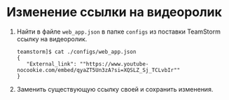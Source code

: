 # Изменение ссылки на видеоролик

1.  Найти в файле `web_app.json` в папке `configs` из поставки TeamStorm ссылку на видеоролик.&#x20;

    ```
    teamstorm]$ cat ./configs/web_app.json 
    { 
       "External_link": ""https://www.youtube-nocookie.com/embed/qyaZT5Un3zA?si=XQSLZ_Sj_TCLvbIr"" 
    }
    ```
2. Заменить существующую ссылку своей и сохранить изменения.&#x20;
